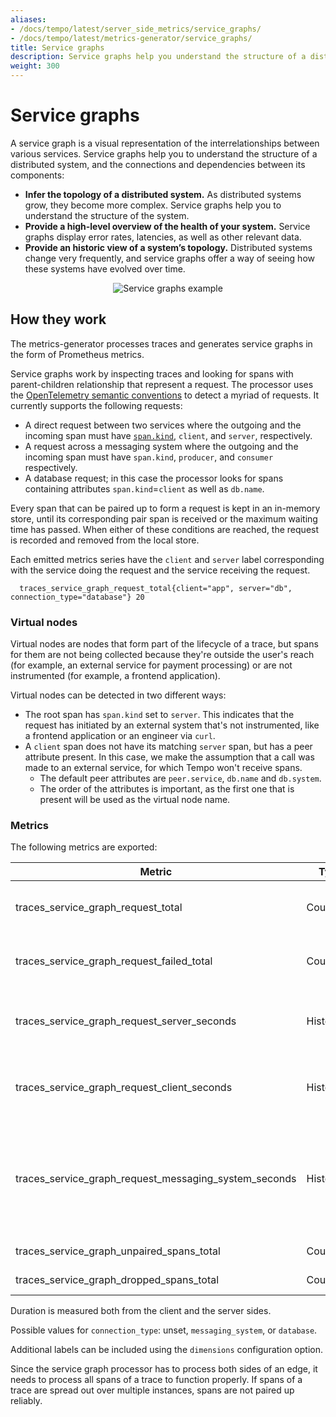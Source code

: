 ```yaml
---
aliases:
- /docs/tempo/latest/server_side_metrics/service_graphs/
- /docs/tempo/latest/metrics-generator/service_graphs/
title: Service graphs
description: Service graphs help you understand the structure of a distributed system and the connections and dependencies between its components.
weight: 300
---
```


# Service graphs

A service graph is a visual representation of the interrelationships between various services.
Service graphs help you to understand the structure of a distributed system,
and the connections and dependencies between its components:

- **Infer the topology of a distributed system.**
  As distributed systems grow, they become more complex.
  Service graphs help you to understand the structure of the system.
- **Provide a high-level overview of the health of your system.**
  Service graphs display error rates, latencies, as well as other relevant data.
- **Provide an historic view of a system’s topology.**
  Distributed systems change very frequently,
  and service graphs offer a way of seeing how these systems have evolved over time.

<p align="center"><img src="../grafana-service-graphs-panel.png" alt="Service graphs example"></p>

## How they work

The metrics-generator processes traces and generates service graphs in the form of Prometheus metrics.

Service graphs work by inspecting traces and looking for spans with parent-children relationship that represent a request.
The processor uses the [OpenTelemetry semantic conventions](https://github.com/open-telemetry/semantic-conventions/blob/main/docs/general/trace.md) to detect a myriad of requests.
It currently supports the following requests:
- A direct request between two services where the outgoing and the incoming span must have [`span.kind`](https://github.com/open-telemetry/opentelemetry-specification/blob/main/specification/trace/api.md#spankind), `client`, and `server`, respectively.
- A request across a messaging system where the outgoing and the incoming span must have `span.kind`, `producer`, and `consumer` respectively.
- A database request; in this case the processor looks for spans containing attributes `span.kind`=`client` as well as `db.name`.

Every span that can be paired up to form a request is kept in an in-memory store, until its corresponding pair span is received or the maximum waiting time has passed.
When either of these conditions are reached, the request is recorded and removed from the local store.

Each emitted metrics series have the `client` and `server` label corresponding with the service doing the request and the service receiving the request.

```
  traces_service_graph_request_total{client="app", server="db", connection_type="database"} 20
```

### Virtual nodes

Virtual nodes are nodes that form part of the lifecycle of a trace,
but spans for them are not being collected because they're outside the user's reach (for example, an external service for payment processing) or are not instrumented (for example, a frontend application).

Virtual nodes can be detected in two different ways:

- The root span has `span.kind` set to `server`. This indicates that the request has initiated by an external system that's not instrumented, like a frontend application or an engineer via `curl`.
- A `client` span does not have its matching `server` span, but has a peer attribute present. In this case, we make the assumption that a call was made to an external service, for which Tempo won't receive spans.
   - The default peer attributes are `peer.service`, `db.name` and `db.system`.
   - The order of the attributes is important, as the first one that is present will be used as the virtual node name.

### Metrics

The following metrics are exported:

| Metric                                                | Type      | Labels                          | Description                                                                                                |
| ----------------------------------------------------- | --------- | ------------------------------- | ---------------------------------------------------------------------------------------------------------- |
| traces_service_graph_request_total                    | Counter   | client, server, connection_type | Total count of requests between two nodes                                                                  |
| traces_service_graph_request_failed_total             | Counter   | client, server, connection_type | Total count of failed requests between two nodes                                                           |
| traces_service_graph_request_server_seconds           | Histogram | client, server, connection_type | Time for a request between two nodes as seen from the server                                               |
| traces_service_graph_request_client_seconds           | Histogram | client, server, connection_type | Time for a request between two nodes as seen from the client                                               |
| traces_service_graph_request_messaging_system_seconds | Histogram | client, server, connection_type | (Off by default) Time between publisher and consumer for services communicating through a messaging system |
| traces_service_graph_unpaired_spans_total             | Counter   | client, server, connection_type | Total count of unpaired spans                                                                              |
| traces_service_graph_dropped_spans_total              | Counter   | client, server, connection_type | Total count of dropped spans                                                                               |

Duration is measured both from the client and the server sides.

Possible values for `connection_type`: unset, `messaging_system`, or `database`.

Additional labels can be included using the `dimensions` configuration option.

Since the service graph processor has to process both sides of an edge,
it needs to process all spans of a trace to function properly.
If spans of a trace are spread out over multiple instances, spans are not paired up reliably.
